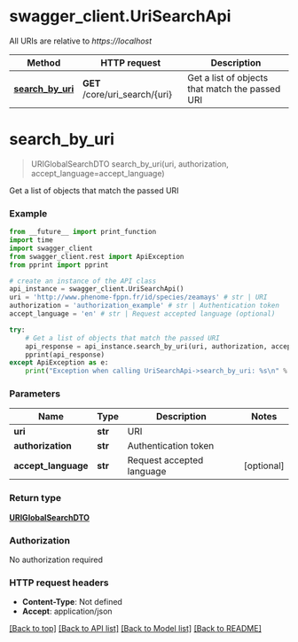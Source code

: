 # swagger_client.UriSearchApi

All URIs are relative to *https://localhost*

Method | HTTP request | Description
------------- | ------------- | -------------
[**search_by_uri**](UriSearchApi.md#search_by_uri) | **GET** /core/uri_search/{uri} | Get a list of objects that match the passed URI


# **search_by_uri**
> URIGlobalSearchDTO search_by_uri(uri, authorization, accept_language=accept_language)

Get a list of objects that match the passed URI



### Example
```python
from __future__ import print_function
import time
import swagger_client
from swagger_client.rest import ApiException
from pprint import pprint

# create an instance of the API class
api_instance = swagger_client.UriSearchApi()
uri = 'http://www.phenome-fppn.fr/id/species/zeamays' # str | URI
authorization = 'authorization_example' # str | Authentication token
accept_language = 'en' # str | Request accepted language (optional)

try:
    # Get a list of objects that match the passed URI
    api_response = api_instance.search_by_uri(uri, authorization, accept_language=accept_language)
    pprint(api_response)
except ApiException as e:
    print("Exception when calling UriSearchApi->search_by_uri: %s\n" % e)
```

### Parameters

Name | Type | Description  | Notes
------------- | ------------- | ------------- | -------------
 **uri** | **str**| URI | 
 **authorization** | **str**| Authentication token | 
 **accept_language** | **str**| Request accepted language | [optional] 

### Return type

[**URIGlobalSearchDTO**](URIGlobalSearchDTO.md)

### Authorization

No authorization required

### HTTP request headers

 - **Content-Type**: Not defined
 - **Accept**: application/json

[[Back to top]](#) [[Back to API list]](../README.md#documentation-for-api-endpoints) [[Back to Model list]](../README.md#documentation-for-models) [[Back to README]](../README.md)

